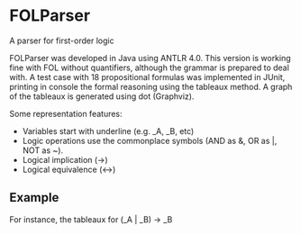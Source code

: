 # FOLParser
A parser for first-order logic

FOLParser was developed in Java using ANTLR 4.0. This version is working fine with FOL without quantifiers, although the grammar is prepared to deal with. A test case with 18 propositional formulas was implemented in JUnit, printing in console the formal reasoning using the tableaux method. A graph of the tableaux is generated using dot (Graphviz).   

Some representation features:
- Variables start with underline (e.g. _A, _B, etc)
- Logic operations use the commonplace symbols (AND as &, OR as |, NOT as ~). 
- Logical implication (->)
- Logical equivalence (<->)

<H2>Example</H2>
For instance, the tableaux for (_A | _B) -> _B  
